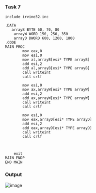 ### Task 7

```
include irvine32.inc

.DATA
   arrayB BYTE 60, 70, 80
    arrayW WORD 150, 250, 350
    arrayD DWORD 600, 1200, 1800
.CODE
MAIN PROC
        mov eax,0
        mov esi,0
        mov al,arrayB[esi* TYPE arrayB]
        add esi,2
        add al,arrayB[esi* TYPE arrayB]
        call writeint
        call crlf

        mov esi,0
        mov ax,arrayW[esi* TYPE arrayW]
        add esi,2
        add ax,arrayW[esi* TYPE arrayW]
        call writeint
        call crlf

        mov esi,0
        mov eax,arrayD[esi* TYPE arrayD]
        add esi,2
        add eax,arrayD[esi* TYPE arrayD]
        call writeint
        call crlf



    exit
MAIN ENDP
END MAIN

```
### Output
![image](https://github.com/user-attachments/assets/4d8a40d7-1d84-475b-8ea3-ee7ccf90ba39)
